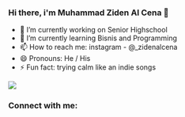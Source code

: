 ### Hi there, i'm Muhammad Ziden Al Cena 👋

<!-- Here are some ideas to get you started:
- 👯 I’m looking to collaborate on ...
- 🤔 I’m looking for help with ... 
- 💬 Ask me about ...  -->

- 🔭 I’m currently working on Senior Highschool
- 🌱 I’m currently learning Bisnis and Programming
- 📫 How to reach me: instagram - @_zidenalcena
- 😄 Pronouns: He / His
- ⚡ Fun fact: trying calm like an indie songs

<img src="https://github-readme-stats.vercel.app/api?username=zidenalcena&&show_icons=true&title_color=ffffff&icon_color=bb2acf&text_color=daf7dc&bg_color=0D1117">

### Connect with me: